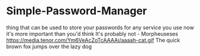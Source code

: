 # Simple-Password-Manager
thing that can be used to store your passwords for any service you use
now it's more important than you'd think
It's probably not - Morpheuseses
https://media.tenor.com/Ym6VeAcZoTcAAAAi/aaaah-cat.gif
The quick brown fox jumps over the lazy dog
